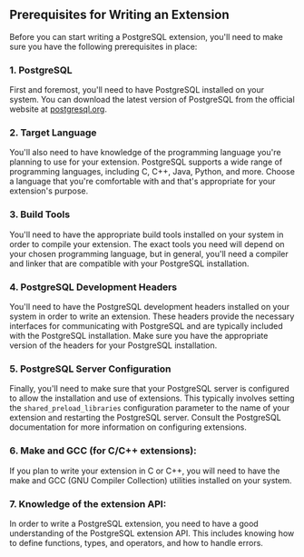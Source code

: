 <h2>Prerequisites for Writing an Extension</h2>
<p>Before you can start writing a PostgreSQL extension, you&apos;ll need to make sure you have the following prerequisites in place:</p>

<h3>1. PostgreSQL</h3>
<p>First and foremost, you&apos;ll need to have PostgreSQL installed on your system. You can download the latest version of PostgreSQL from the official website at <a href="https://www.postgresql.org/download/" target="_new">postgresql.org</a>.</p>

<h3>2. Target Language</h3>
<p>You&apos;ll also need to have knowledge of the programming language you&apos;re planning to use for your extension. PostgreSQL supports a wide range of programming languages, including C, C++, Java, Python, and more. Choose a language that you&apos;re comfortable with and that&apos;s appropriate for your extension&apos;s purpose.</p>

<h3>3. Build Tools</h3>
<p>You&apos;ll need to have the appropriate build tools installed on your system in order to compile your extension. The exact tools you need will depend on your chosen programming language, but in general, you&apos;ll need a compiler and linker that are compatible with your PostgreSQL installation.</p>

<h3>4. PostgreSQL Development Headers</h3>
<p>You&apos;ll need to have the PostgreSQL development headers installed on your system in order to write an extension. These headers provide the necessary interfaces for communicating with PostgreSQL and are typically included with the PostgreSQL installation. Make sure you have the appropriate version of the headers for your PostgreSQL installation.</p>

<h3>5. PostgreSQL Server Configuration</h3>
<p>Finally, you&apos;ll need to make sure that your PostgreSQL server is configured to allow the installation and use of extensions. This typically involves setting the <code>shared_preload_libraries</code> configuration parameter to the name of your extension and restarting the PostgreSQL server. Consult the PostgreSQL documentation for more information on configuring extensions.</p>

<h3>6. Make and GCC (for C/C++ extensions):</h3>
<p>If you plan to write your extension in C or C++, you will need to have the make and GCC (GNU Compiler Collection) utilities installed on your system.</p>

<h3>7. Knowledge of the extension API:</h3>
<p>In order to write a PostgreSQL extension, you need to have a good understanding of the PostgreSQL extension API. This includes knowing how to define functions, types, and operators, and how to handle errors. </p>
